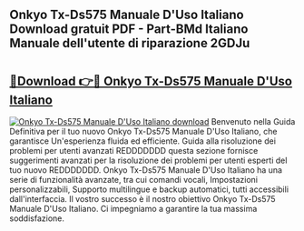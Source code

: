 ## Onkyo Tx-Ds575 Manuale D'Uso Italiano Download gratuit PDF - Part-BMd Italiano Manuale dell'utente di riparazione 2GDJu

# <h2><a href="http://dfflx5b.blite.top/?on=Onkyo+Tx-Ds575+Manuale+D%27Uso+Italiano">🔗Download 👉🔴 Onkyo Tx-Ds575 Manuale D'Uso Italiano</a></h2>

[![Onkyo Tx-Ds575 Manuale D'Uso Italiano download](https://i.imgur.com/lujVjoI.png)](http://dfflx5b.blite.top/?on=Onkyo+Tx-Ds575+Manuale+D%27Uso+Italiano)
Benvenuto nella Guida Definitiva per il tuo nuovo Onkyo Tx-Ds575 Manuale D'Uso Italiano, che garantisce Un'esperienza fluida ed efficiente. Guida alla risoluzione dei problemi per utenti avanzati REDDDDDDD questa sezione fornisce suggerimenti avanzati per la risoluzione dei problemi per utenti esperti del tuo nuovo REDDDDDDD. Onkyo Tx-Ds575 Manuale D'Uso Italiano ha una serie di funzionalità avanzate, tra cui comandi vocali, Impostazioni personalizzabili, Supporto multilingue e backup automatici, tutti accessibili dall'interfaccia. Il vostro successo è il nostro obiettivo Onkyo Tx-Ds575 Manuale D'Uso Italiano. Ci impegniamo a garantire la tua massima soddisfazione.
